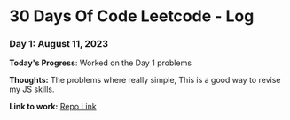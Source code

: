 # 30 Days Of Code Leetcode - Log

### Day 1: August 11, 2023 

**Today's Progress**: Worked on the Day 1 problems

**Thoughts:** The problems where really simple, This is a good way to revise my JS skills.

**Link to work:** [Repo Link](https://github.com/Vaibhav91one/30DaysOfJS)

